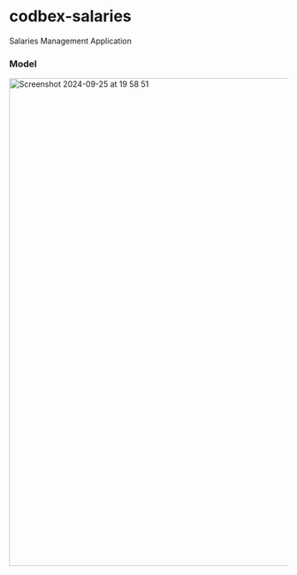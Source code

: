 # codbex-salaries
Salaries Management Application

### Model
<img width="881" alt="Screenshot 2024-09-25 at 19 58 51" src="https://github.com/user-attachments/assets/2c4f5d40-e131-4802-936d-c10f1e4ef08f">

